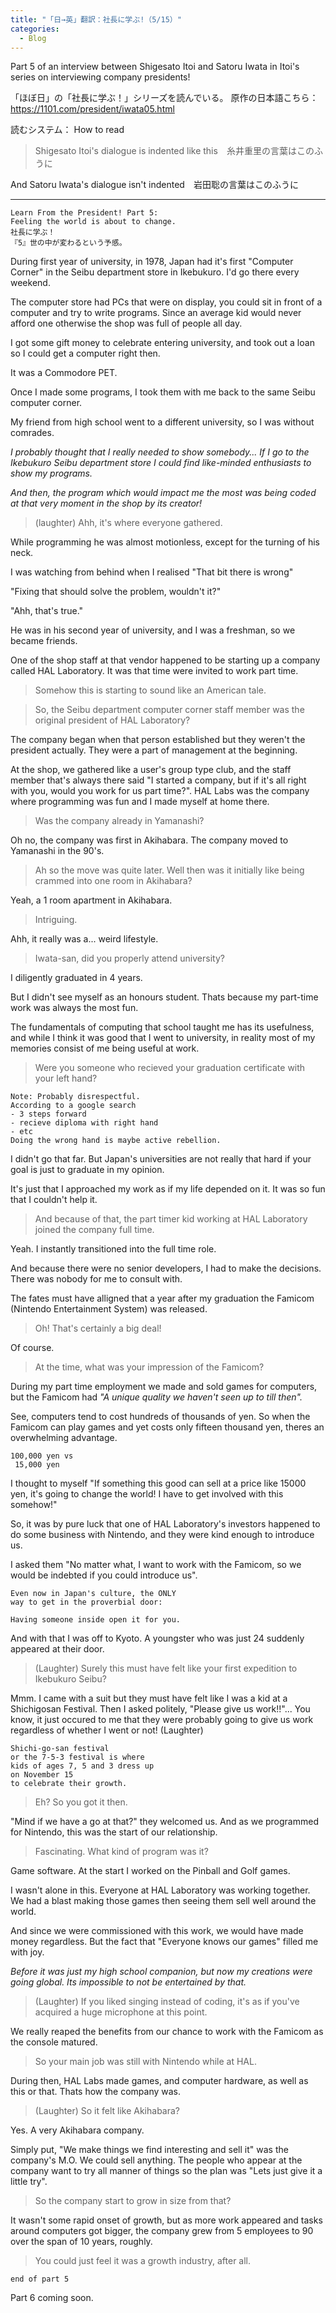 ```yaml
---  
title: "「日→英」翻訳：社長に学ぶ!（5/15）"
categories:
  - Blog
---
```

Part 5 of an interview between Shigesato Itoi and Satoru Iwata in Itoi's series on interviewing company presidents!

「ほぼ日」の「社長に学ぶ！」シリーズを読んでいる。
原作の日本語こちら：<https://1101.com/president/iwata05.html>

読むシステム： How to read

> Shigesato Itoi's dialogue is indented like this　糸井重里の言葉はこのふうに

And Satoru Iwata's dialogue isn't indented　岩田聡の言葉はこのふうに

----
    Learn From the President! Part 5:
    Feeling the world is about to change.
    社長に学ぶ！
    『5』世の中が変わるという予感。

During first year of university, in 1978, Japan had it's first
"Computer Corner" in the Seibu department store in Ikebukuro.
I'd go there every weekend.

The computer store had PCs that were on display, you could sit in front of a computer and try to write programs. Since an average kid would never afford one otherwise the shop was full of people all day.

I got some gift money to celebrate entering university, and took out a loan so I could get a computer right then.

It was a Commodore PET.

Once I made some programs, I took them with me back to the same Seibu computer corner.

My friend from high school went to a different university, so I was without comrades.

*I probably thought that I really needed to show somebody...*
*If I go to the Ikebukuro Seibu department store I could find like-minded enthusiasts to show my programs.*

*And then, the program which would impact me the most was being coded at that very moment in the shop by its creator!*

> (laughter) Ahh, it's where everyone gathered.

While programming he was almost motionless, except for the turning of his neck.

I was watching from behind when I realised "That bit there is wrong"

"Fixing that should solve the problem, wouldn't it?"

"Ahh, that's true."

He was in his second year of university, and I was a freshman, so we became friends.

One of the shop staff at that vendor happened to be starting up a company called HAL Laboratory. It was that time were invited to work part time.

> Somehow this is starting to sound like an American tale.

> So, the Seibu department computer corner staff member was the original president of HAL Laboratory?

The company began when that person established but they weren't the president actually. They were a part of management at the beginning.

At the shop, we gathered like a user's  group type club, and the staff member that's always there said "I started a company, but if it's all right with you, would you work for us part time?". HAL Labs was the company where programming was fun and I made myself at home there.

> Was the company already in Yamanashi?

Oh no, the company was first in Akihabara. The company moved to Yamanashi in the 90's.

> Ah so the move was quite later.
> Well then was it initially like being crammed into one room in Akihabara?

Yeah, a 1 room apartment in Akihabara.

> Intriguing.

Ahh, it really was a... weird lifestyle.

> Iwata-san, did you properly attend university?

I diligently graduated in 4 years.

But I didn't see myself as an honours student. Thats because my part-time work was always the most fun.

The fundamentals of computing that school taught me has its usefulness, and while I think it was good that I went to university, in reality most of my memories consist of me being useful at work.

> Were you someone who recieved your graduation certificate with your left hand?

    Note: Probably disrespectful.
    According to a google search
    - 3 steps forward
    - recieve diploma with right hand
    - etc
    Doing the wrong hand is maybe active rebellion.

I didn't go that far. But Japan's universities are not really that hard if your goal is just to graduate in my opinion.

It's just that I approached my work as if my life depended on it. It was so fun that I couldn't help it.

> And because of that, the part timer kid working at HAL Laboratory joined the company full time.

Yeah. I instantly transitioned into the full time role.

And because there were no senior developers, I had to make the decisions. There was nobody for me to consult with.

The fates must have alligned that a year after my graduation the Famicom (Nintendo Entertainment System) was released.

> Oh! That's certainly a big deal!

Of course.

> At the time, what was your impression of the Famicom?

During my part time employment we made and sold games for computers, but the Famicom had *"A unique quality we haven't seen up to till then".*

See, computers tend to cost hundreds of thousands of yen. So when the Famicom can play games and yet costs only fifteen thousand yen, theres an overwhelming advantage.

    100,000 yen vs
     15,000 yen

I thought to myself "If something this good can sell at a price like 15000 yen, it's going to change the world! I have to get involved with this somehow!"

So, it was by pure luck that one of HAL Laboratory's investors happened to do some business with Nintendo, and they were kind enough to introduce us.

I asked them "No matter what, I want to work with the Famicom, so we would be indebted if you could introduce us".

    Even now in Japan's culture, the ONLY
    way to get in the proverbial door:
    
    Having someone inside open it for you.

And with that I was off to Kyoto.
A youngster who was just 24 suddenly appeared at their door.

> (Laughter) Surely this must have felt like your first expedition to Ikebukuro Seibu?

Mmm.
I came with a suit but they must have felt like I was a kid at a Shichigosan Festival. Then I asked politely, "Please give us work!!"...
You know, it just occured to me that they were probably going to give us work regardless of whether I went or not! (Laughter)

    Shichi-go-san festival 
    or the 7-5-3 festival is where 
    kids of ages 7, 5 and 3 dress up 
    on November 15 
    to celebrate their growth.

> Eh? So you got it then.

"Mind if we have a go at that?" they welcomed us. And as we programmed for Nintendo, this was the start of our relationship.

> Fascinating. What kind of program was it?

Game software. At the start I worked on the Pinball and Golf games.

I wasn't alone in this. Everyone at HAL Laboratory was working together.
We had a blast making those games then seeing them sell well around the world.

And since we were commissioned with this work, we would have made money regardless. But the fact that "Everyone knows our games" filled me with joy.

*Before it was just my high school companion, but now my creations were going global. Its impossible to not be entertained by that.*

> (Laughter) If you liked singing instead of coding, it's as if you've acquired a huge microphone at this point.

We really reaped the benefits from our chance to work with the Famicom as the console matured.

> So your main job was still with Nintendo while at HAL.

During then, HAL Labs made games, and  computer hardware, as well as this or that. Thats how the company was.

> (Laughter) So it felt like Akihabara?

Yes. A very Akihabara company.

Simply put,
"We make things we find interesting and sell it" was the company's M.O.
We could sell anything. The people who appear at the company want to try all manner of things so the plan was "Lets just give it a little try".

> So the company start to grow in size from that?

It wasn't some rapid onset of growth, but as more work appeared and tasks around computers got bigger, the company grew from 5 employees to 90 over the span of 10 years, roughly.

> You could just feel it was a growth industry, after all.

    end of part 5

Part 6 coming soon.